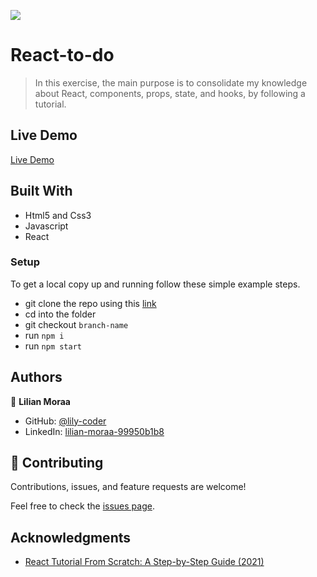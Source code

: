 ![](https://img.shields.io/badge/Microverse-blueviolet)

# React-to-do

> In this exercise, the main purpose is to consolidate my knowledge about React, components, props, state, and hooks, by following a tutorial.
## Live Demo
[Live Demo](https://lily-coder.github.io/react-to-do/)

## Built With

- Html5 and Css3
- Javascript
- React

### Setup
To get a local copy up and running follow these simple example steps.

- git clone the repo using this [link](https://github.com/lily-coder/react-to-do.git)
- cd into the folder
- git checkout `branch-name`
- run `npm i`
- run `npm start`

## Authors

👤 **Lilian Moraa**

- GitHub: [@lily-coder](https://github.com/lily-coder/lily-coder)
- LinkedIn: [lilian-moraa-99950b1b8](https://www.linkedin.com/in/lilian-moraa-99950b1b8)

## 🤝 Contributing

Contributions, issues, and feature requests are welcome!

Feel free to check the [issues page](https://github.com/lily-coder/react-to-do/issues/).

## Acknowledgments

- [React Tutorial From Scratch: A Step-by-Step Guide (2021)](https://ibaslogic.com/react-tutorial-for-beginners/)

